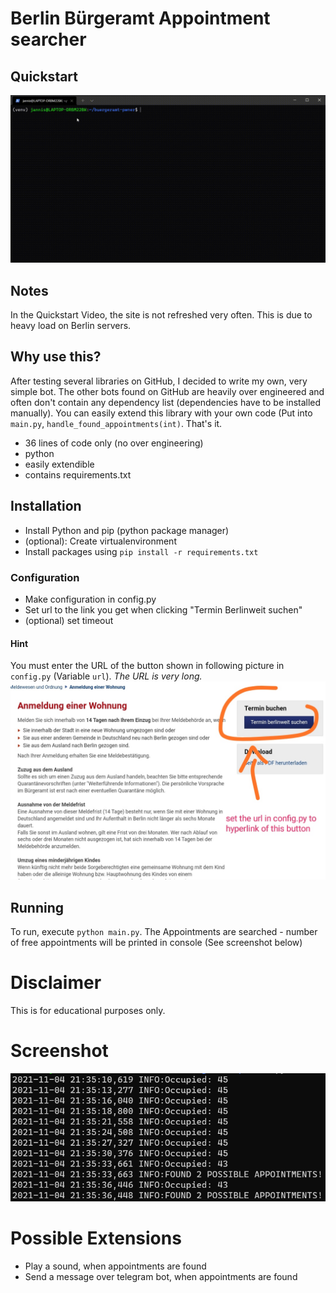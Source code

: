 # Berlin Bürgeramt Appointment searcher
## Quickstart
![](quickstart.gif)
## Notes
In the Quickstart Video, the site is not refreshed very often. This is due to heavy load on Berlin servers.
## Why use this?
After testing several libraries on GitHub,
I decided to write my own, very simple bot.
The other bots found on GitHub are heavily
over engineered and often don't contain any
dependency list (dependencies have to be installed
manually).
You can easily extend this library with your own code
(Put into `main.py`, `handle_found_appointments(int)`.
That's it.
- 36 lines of code only (no over engineering)
- python
- easily extendible
- contains requirements.txt
## Installation
- Install Python and pip (python package manager)
- (optional): Create virtualenvironment
- Install packages using `pip install -r requirements.txt`
### Configuration
- Make configuration in config.py
- Set url to the link you get when clicking "Termin Berlinweit suchen"
- (optional) set timeout
#### Hint
You must enter the URL of the button shown in following picture in `config.py`
(Variable `url`).
*The URL is very long.*
![](Hyperlink.jpg)
## Running
To run, execute `python main.py`. The Appointments are searched - number of free appointments will be printed in console
(See screenshot below)
# Disclaimer
This is for educational purposes only.

# Screenshot
![Screenshot of Command Line](screen.png)

# Possible Extensions
- Play a sound, when appointments are found
- Send a message over telegram bot, when appointments are found
